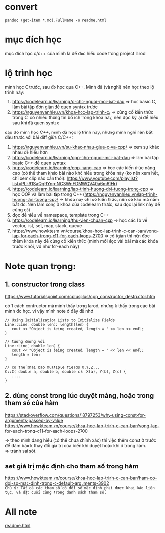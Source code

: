 # convert
```
pandoc (get-item *.md).FullName -o readme.html
```

# mục đích học

mục đích học c/c++ của mình là để đọc hiểu code trong project larod

# lộ trình học
mình học C trước, sau đó học qua C++. Mình đã (và nghĩ) nên học theo lộ trình này:
1. https://codelearn.io/learning/c-cho-nguoi-moi-bat-dau => học basic C, làm bài tập đơn giản để quen syntax trước
2. https://nguyenvanhieu.vn/khoa-hoc-lap-trinh-c/ => củng cố kiến thức trong C. có nhiều thông tin bổ ích trong khóa này, nên đọc kỹ lại để hiểu sau khi đã quen syntax

sau đó mình học C++, mình đã học lộ trình này, nhưng mình nghĩ nên bắt đầu trước với bài diff giữa C/C++:
1. https://nguyenvanhieu.vn/su-khac-nhau-giua-c-va-cpp/ => xem sự khác nhau để hiểu hơn 
2. https://codelearn.io/learning/cpp-cho-nguoi-moi-bat-dau => làm bài tập basic C++ để quen syntax
3. https://codelearn.io/learning/cpp-nang-cao => học các kiến thức nâng cao
(có thể tham khảo bài nào khó hiểu trong khóa này (ko nên xem hết, chỉ xem clip nào cần thôi): https://www.youtube.com/playlist?list=PLh91SaQgRYnp-NC3WnFDMWQV40a6m61Hr)
4. https://codelearn.io/learning/lap-trinh-huong-doi-tuong-trong-cpp => học OOP và làm bài tập trong C++
(https://nguyenvanhieu.vn/lap-trinh-huong-doi-tuong-cpp/ => khóa này chỉ có kiến thức, nên sẽ khó mà nắm bắt đc. Nên làm xong ở khóa của codelearn trước, sau đọc lại link này để củng cố)
5. đọc để hiểu về namespace, template trong C++
6. https://codelearn.io/learning/thu-vien-chuan-cpp => học các lib về vector, list, set, map, stack, queue
7. https://www.howkteam.vn/course/khoa-hoc-lap-trinh-c-can-ban/vong-lap-for-each-trong-c11-for-each-loops-2700 => có tgian thì nên đọc thêm khóa này để củng cố kiến thức (mình mới đọc vài bài mà các khóa trước k nói, vd như for-each này)

# Note quan trọng:

## 1. constructor trong class
https://www.tutorialspoint.com/cplusplus/cpp_constructor_destructor.htm

có 1 cách contructor mà mình thấy trong larod, nhưng k thấy trong các bài mình đc học. vì vậy mình note ở đây để nhớ

```
// Using Initialization Lists to Initialize Fields
Line::Line( double len): length(len) {
   cout << "Object is being created, length = " << len << endl;
}

// tương đương với
Line::Line( double len) {
   cout << "Object is being created, length = " << len << endl;
   length = len;
}

// có thể khai báo multiple fields X,Y,Z,..
C::C( double a, double b, double c): X(a), Y(b), Z(c) {
   ....
}

```

## 2. dùng const trong lúc duyệt mảng, hoặc trong tham số của hàm
https://stackoverflow.com/questions/18797253/why-using-const-for-arguments-passed-by-value  
https://www.howkteam.vn/course/khoa-hoc-lap-trinh-c-can-ban/vong-lap-for-each-trong-c11-for-each-loops-2700

=> theo mình đang hiểu (có thể chưa chính xác) thì việc thêm const ở trước để đảm bảo k thay đổi giá trị của biến khi duyệt hoặc khi ở trong hàm.  
=> tránh sai sót.

## set giá trị mặc định cho tham số trong hàm
https://www.howkteam.vn/course/khoa-hoc-lap-trinh-c-can-ban/ham-co-doi-so-mac-dinh-trong-c-default-arguments-3902  
`Chú ý: Tất cả các tham số có đối số mặc định phải được khai báo liên tục, và đặt cuối cùng trong danh sách tham số.`



# All note
[readme.html]('./readme.html)
